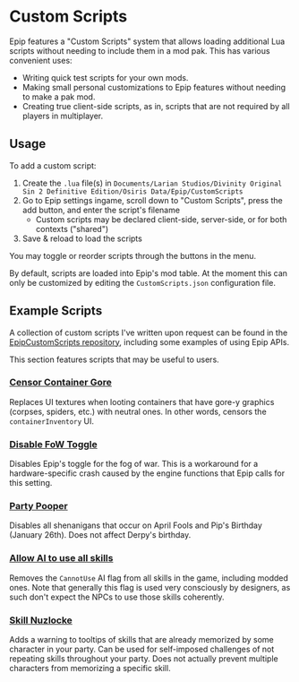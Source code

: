 # Custom Scripts
Epip features a "Custom Scripts" system that allows loading additional Lua scripts without needing to include them in a mod pak. This has various convenient uses:

- Writing quick test scripts for your own mods.
- Making small personal customizations to Epip features without needing to make a pak mod.
- Creating true client-side scripts, as in, scripts that are not required by all players in multiplayer.

## Usage

To add a custom script:

1. Create the `.lua` file(s) in `Documents/Larian Studios/Divinity Original Sin 2 Definitive Edition/Osiris Data/Epip/CustomScripts`
2. Go to Epip settings ingame, scroll down to "Custom Scripts", press the add button, and enter the script's filename
    - Custom scripts may be declared client-side, server-side, or for both contexts ("shared")
3. Save & reload to load the scripts

You may toggle or reorder scripts through the buttons in the menu.

By default, scripts are loaded into Epip's mod table. At the moment this can only be customized by editing the `CustomScripts.json` configuration file.

## Example Scripts

A collection of custom scripts I've written upon request can be found in the [EpipCustomScripts repository](https://github.com/PinewoodPip/EpipCustomScripts), including some examples of using Epip APIs.

This section features scripts that may be useful to users.

### [Censor Container Gore](https://github.com/PinewoodPip/EpipCustomScripts/blob/main/CensorContainerGore.lua)

Replaces UI textures when looting containers that have gore-y graphics (corpses, spiders, etc.) with neutral ones. In other words, censors the `containerInventory` UI.

### [Disable FoW Toggle](https://github.com/PinewoodPip/EpipCustomScripts/blob/main/DisableShroudFeature.lua)

Disables Epip's toggle for the fog of war. This is a workaround for a hardware-specific crash caused by the engine functions that Epip calls for this setting.

### [Party Pooper](https://github.com/PinewoodPip/EpipCustomScripts/blob/main/PartyPooper.lua)

Disables all shenanigans that occur on April Fools and Pip's Birthday (January 26th). Does not affect Derpy's birthday.

### [Allow AI to use all skills](https://github.com/PinewoodPip/EpipCustomScripts/blob/main/RemoveAICannotUseFlags.lua)

Removes the `CannotUse` AI flag from all skills in the game, including modded ones. Note that generally this flag is used very consciously by designers, as such don't expect the NPCs to use those skills coherently.

### [Skill Nuzlocke](https://github.com/PinewoodPip/EpipCustomScripts/blob/main/SkillNuzlocke.lua)

Adds a warning to tooltips of skills that are already memorized by some character in your party. Can be used for self-imposed challenges of not repeating skills throughout your party. Does not actually prevent multiple characters from memorizing a specific skill.